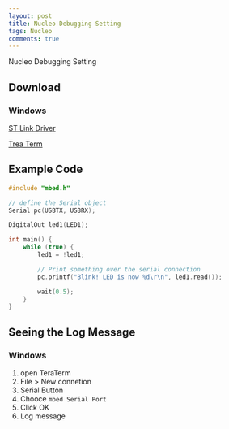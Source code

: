 ```yaml
---
layout: post
title: Nucleo Debugging Setting
tags: Nucleo
comments: true
---
```


Nucleo Debugging Setting

## Download

### Windows

[ST Link Driver](https://os.mbed.com/teams/ST/wiki/ST-Link-Driver)

[Trea Term](https://ko.osdn.net/projects/ttssh2/releases/)



## Example Code

```C++
#include "mbed.h"

// define the Serial object
Serial pc(USBTX, USBRX);

DigitalOut led1(LED1);

int main() {
    while (true) {
        led1 = !led1;

        // Print something over the serial connection
        pc.printf("Blink! LED is now %d\r\n", led1.read());

        wait(0.5);
    }
}
```

## Seeing the Log Message

### Windows

1. open TeraTerm
2. File > New connetion
3. Serial Button
4. Chooce `mbed Serial Port`
5. Click OK
6. Log message

